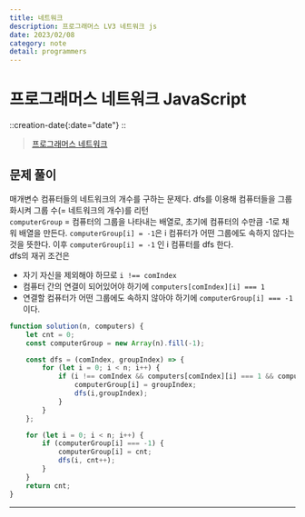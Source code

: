 ```yaml
---
title: 네트워크
description: 프로그래머스 LV3 네트워크 js
date: 2023/02/08
category: note
detail: programmers
---
```


# 프로그래머스 네트워크 JavaScript
::creation-date{:date="date"}
::

> <a href="https://school.programmers.co.kr/learn/courses/30/lessons/43162" target="_blank" class="font-bold">프로그래머스 네트워크</a>

## 문제 풀이
매개변수 컴퓨터들의 네트워크의 개수를 구하는 문제다. dfs를 이용해 컴퓨터들을 그룹화시켜 그룹 수(= 네트워크의 개수)를 리턴  
`computerGroup` = 컴퓨터의 그룹을 나타내는 배열로, 초기에 컴퓨터의 수만큼 -1로 채워 배열을 만든다. `computerGroup[i] = -1`은 i 컴퓨터가 어떤 그룹에도 속하지 않다는 것을 뜻한다. 이후 `computerGroup[i] = -1` 인 i 컴퓨터를 dfs 한다.  
dfs의 재귀 조건은   
- 자기 자신을 제외해야 하므로 `i !== comIndex`
- 컴퓨터 간의 연결이 되어있어야 하기에 `computers[comIndex][i] === 1`
- 연결할 컴퓨터가 어떤 그룹에도 속하지 않아야 하기에 `computerGroup[i] === -1`이다.

```js
function solution(n, computers) {
    let cnt = 0;
    const computerGroup = new Array(n).fill(-1);

    const dfs = (comIndex, groupIndex) => {
        for (let i = 0; i < n; i++) {
            if (i !== comIndex && computers[comIndex][i] === 1 && computerGroup[i] === -1) {
                computerGroup[i] = groupIndex;
                dfs(i,groupIndex);
            }
        }
    };

    for (let i = 0; i < n; i++) {
        if (computerGroup[i] === -1) {
            computerGroup[i] = cnt;
            dfs(i, cnt++);
        }
    }
    return cnt;
}

```

---